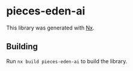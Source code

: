# pieces-eden-ai

This library was generated with [Nx](https://nx.dev).

## Building

Run `nx build pieces-eden-ai` to build the library.
